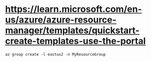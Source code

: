 # https://learn.microsoft.com/en-us/azure/azure-resource-manager/templates/quickstart-create-templates-use-the-portal

```
az group create -l eastus2 -n MyResourceGroup
```
